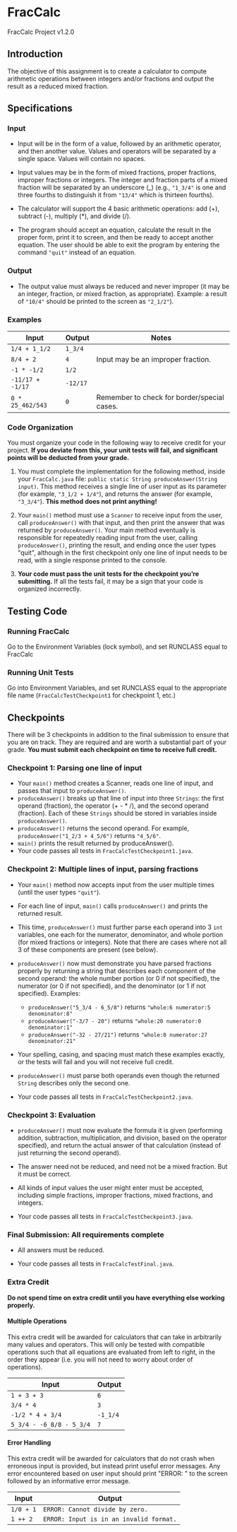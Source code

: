 # FracCalc
FracCalc Project v1.2.0

## Introduction
The objective of this assignment is to create a calculator to compute arithmetic
operations between integers and/or fractions and output the result as a reduced mixed
fraction.

## Specifications
### Input
* Input will be in the form of a value, followed by an arithmetic operator, and then
another value. Values and operators will be separated by a single space. Values will
contain no spaces.

* Input values may be in the form of mixed fractions, proper fractions, improper
fractions or integers. The integer and fraction parts of a mixed fraction will be
separated by an underscore (_) (e.g., `"1_3/4"` is one and three fourths to
distinguish it from `"13/4"` which is thirteen fourths).

* The calculator will support the 4 basic arithmetic operations: add (+), subtract
(-), multiply (*), and divide (/).

* The program should accept an equation, calculate the result in the proper form,
print it to screen, and then be ready to accept another equation. The user should be
able to exit the program by entering the command `"quit"` instead of an equation.

### Output
* The output value must always be reduced and never improper (it may be an integer,
fraction, or mixed fraction, as appropriate). Example: a result of `"10/4"` should be
printed to the screen as `"2_1/2"`).

### Examples
| Input             | Output    | Notes                                         |
|-------------------|-----------|-----------------------------------------------|
| `1/4 + 1_1/2`     | `1_3/4`   |                                               |
| `8/4 + 2`         | `4`       | Input may be an improper fraction.            |
| `-1 * -1/2`       | `1/2`     |                                               |
| `-11/17 + -1/17`  | `-12/17`  |                                               |
| `0 * 25_462/543`  | `0`       | Remember to check for border/special cases.   |

### Code Organization
You must organize your code in the following way to receive credit for your project.
**If you deviate from this, your unit tests will fail, and significant points will be
deducted from your grade.**

1. You must complete the implementation for the following method, inside your
`FracCalc.java` file: `public static String produceAnswer(String input)`.
This method receives a single line of user input as its parameter (for example,
`"3_1/2 + 1/4"`), and returns the answer (for example, `"3_3/4"`). **This method does
not print anything!**

2. Your `main()` method must use a `Scanner` to receive input from the user, call
`produceAnswer()` with that input, and then print the answer that was returned by
`produceAnswer()`. Your main method eventually is responsible for repeatedly reading
input from the user, calling `produceAnswer()`, printing the result, and ending once
the user types "quit", although in the first checkpoint only one line of input needs
to be read, with a single response printed to the console.

3. **Your code must pass the unit tests for the checkpoint you’re submitting.** If
all the tests fail, it may be a sign that your code is organized incorrectly.


## Testing Code
### Running FracCalc
Go to the Environment Variables (lock symbol), and set RUNCLASS equal to FracCalc

### Running Unit Tests
Go into Environment Variables, and set RUNCLASS equal to the appropriate file name
(`FracCalcTestCheckpoint1`
for checkpoint 1, etc.) 

## Checkpoints
There will be 3 checkpoints in addition to the final submission to ensure that you
are on track. They are required and are worth a substantial part of your grade. **You
must submit each checkpoint on time to receive full credit.**

### Checkpoint 1: Parsing one line of input
* Your `main()` method creates a Scanner, reads one line of input, and passes that
input to `produceAnswer()`.
* `produceAnswer()` breaks up that line of input into three `Strings`:
the first operand (fraction), the operator (+ - * /), and the second operand
(fraction). Each of these `Strings` should be stored in variables inside
`produceAnswer()`.
* `produceAnswer()` returns the second operand. For example,
`produceAnswer("1_2/3 + 4_5/6")` returns `"4_5/6"`.
* `main()` prints the result returned by produceAnswer().
* Your code passes all tests in `FracCalcTestCheckpoint1.java`.

### Checkpoint 2: Multiple lines of input, parsing fractions
* Your `main()` method now accepts input from the user multiple times (until the user
types `"quit"`).

* For each line of input, `main()` calls `produceAnswer()` and prints the returned
result.

* This time, `produceAnswer()` must further parse each operand into 3 `int`
variables, one each for the numerator, denominator, and whole portion (for mixed
fractions or integers). Note that there are cases where not all 3 of these components
are present (see below).

* `produceAnswer()` now must demonstrate you have parsed fractions properly by
returning a string that describes each component of the second operand: the whole
number portion (or 0 if not specified), the numerator (or 0 if not specified), and
the denominator (or 1 if not specified). Examples:
    * `produceAnswer("5_3/4 - 6_5/8")` returns `"whole:6 numerator:5 denominator:8"`
    * `produceAnswer("-3/7 - 20")` returns `"whole:20 numerator:0 denominator:1"`
    * `produceAnswer("-32 - 27/21")` returns `"whole:0 numerator:27 denominator:21"`
    
* Your spelling, casing, and spacing must match these examples exactly, or the tests
will fail and you will not receive full credit.

* `produceAnswer()` must parse both operands even though the returned `String`
describes only the second one.

* Your code passes all tests in `FracCalcTestCheckpoint2.java`.

### Checkpoint 3: Evaluation
* `produceAnswer()` must now evaluate the formula it is given (performing addition,
subtraction, multiplication, and division, based on the operator specified), and
return the actual answer of that calculation (instead of just returning the second
operand).

* The answer need not be reduced, and need not be a mixed fraction. But it must be
correct.

* All kinds of input values the user might enter must be accepted, including simple
fractions, improper fractions, mixed fractions, and integers.

* Your code passes all tests in `FracCalcTestCheckpoint3.java`.

### Final Submission: All requirements complete
* All answers must be reduced.

* Your code passes all tests in `FracCalcTestFinal.java`.

### Extra Credit
**Do not spend time on extra credit until you have everything else working
properly.**

#### Multiple Operations
This extra credit will be awarded for calculators that can take in arbitrarily many
values and operators. This will only be tested with compatible operations such that
all equations are evaluated from left to right, in the order they appear (i.e. you
will not need to worry about order of operations).

| Input                     | Output    |
|---------------------------|-----------|
| `1 + 3 + 3`               | `6`       |
| `3/4 * 4`                 | `3`       |
| `-1/2 * 4 + 3/4`          | `-1_1/4`  |
| `5_3/4 - -6_8/8 - 5_3/4`  | `7`       |

#### Error Handling
This extra credit will be awarded for calculators that do not crash when erroneous
input is provided, but instead print useful error messages. Any error encountered
based on user input should print "ERROR: " to the screen followed by an informative
error message.

| Input     | Output                                    |
|-----------|-------------------------------------------|
| `1/0 + 1` | `ERROR: Cannot divide by zero.`           |
| `1 ++ 2`  | `ERROR: Input is in an invalid format.`   |



